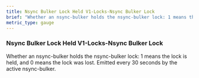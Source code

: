 ```yaml
---
title: Nsync Bulker Lock Held V1-Locks-Nsync Bulker Lock
brief: "Whether an nsync-bulker holds the nsync-bulker lock: 1 means the lock is held, and 0 means the lock was lost. Emitted every 30 seconds by the active nsync-bulker."
metric_type: gauge
---
```


### Nsync Bulker Lock Held V1-Locks-Nsync Bulker Lock

Whether an nsync-bulker holds the nsync-bulker lock: 1 means the lock is held, and 0 means the lock was lost. Emitted every 30 seconds by the active nsync-bulker.
